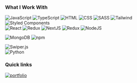 ### What I Work With
 
 <p>
   <img alt="JavaScript" src="https://img.shields.io/badge/JavaScript-FFE825?style=flat-square&logo=javascript&logoColor=000" />
   <img alt="TypeScript" src="https://img.shields.io/badge/TypeScript-007ACC?style=flat-square&logo=typescript&logoColor=FFF" />
   <img alt="HTML" src="https://img.shields.io/badge/HTML-FC613B?style=flat-square&logo=html5&logoColor=FFF" />
   <img alt="CSS" src="https://img.shields.io/badge/CSS-007ACC?style=flat-square&logo=css3&logoColor=FFF" />
   <img alt="SASS" src="https://img.shields.io/badge/SASS-CC6699?style=flat-square&logo=sass&logoColor=FFF" />
   <img alt="Tailwind" src="https://img.shields.io/badge/Tailwind-007ACC?style=flat-square&logo=tailwindcss&logoColor=FFF" />
   <img alt="Styled Components" src="https://img.shields.io/badge/Styled Components-CC6699?style=flat-square&logo=styled-components&logoColor=FFF" />
   <br>
   <img alt="React" src="https://img.shields.io/badge/React-007ACC?style=flat-square&logo=react&logoColor=FFF" />
   <img alt="Redux" src="https://img.shields.io/badge/Redux-764ABC?style=flat-square&logo=redux&logoColor=FFF" />
   <img alt="NextJS" src="https://img.shields.io/badge/NextJS-333?style=flat-square&logo=next.js&logoColor=FFF" />
   <img alt="Redux" src="https://img.shields.io/badge/Redux-764ABC?style=flat-square&logo=redux&logoColor=FFF" />
   <img alt="NodeJS" src="https://img.shields.io/badge/NodeJS-43853d?style=flat-square&logo=node.js&logoColor=FFF" />
   
 ![MongoDB](https://img.shields.io/badge/-MongoDB-47A248?style=flat&logo=mongodb&logoColor=white)
   <img alt="npm" src="https://img.shields.io/badge/npm-CB3837?style=flat-square&logo=npm&logoColor=FFF" />
  
   <img alt="Swiper.js" src="https://img.shields.io/badge/Swiper.js-007ACC?style=flat-square&logo=swiper&logoColor=FFF" />
   <br>
 
   <img alt="Python" src="https://img.shields.io/badge/Python-007ACC?style=flat-square&logo=python&logoColor=FFF" />
  
 </p>
 
 ### Quick links
 
 [![portfolio](https://img.shields.io/badge/portfolio-222?style=for-the-badge&logo=dev.to&logoColor=white)](#)
